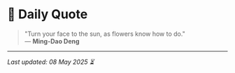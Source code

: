 # 📜 Daily Quote

> "Turn your face to the sun, as flowers know how to do."  
> — **Ming-Dao Deng**

---

_Last updated: 08 May 2025 ⏳_
